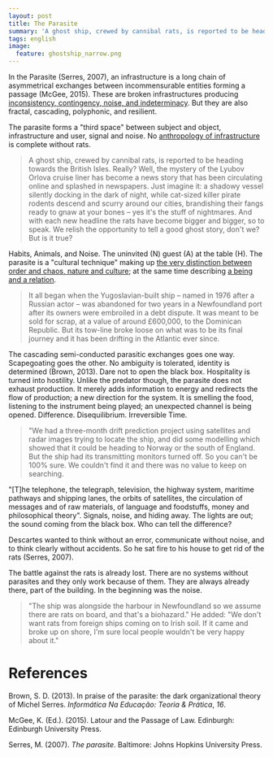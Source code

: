 ```yaml
---
layout: post
title: The Parasite
summary: 'A ghost ship, crewed by cannibal rats, is reported to be heading towards the British Isles.'
tags: english
image:
  feature: ghostship_narrow.png
---
```


In the Parasite (Serres, 2007), an infrastructure is a long chain of asymmetrical exchanges between incommensurable entities forming a passage (McGee, 2015). These are broken infrastructures producing [inconsistency, contingency, noise, and indeterminacy](2015-04-18-capture-all-parasitic-value.html). But they are also fractal, cascading, polyphonic, and resilient.

The parasite forms a "third space" between subject and object, infrastructure and user, signal and noise. No [anthropology of infrastructure](2016-03-26-the-anthropological-study-of-infrastructure.html) is complete without rats.

> A ghost ship, crewed by cannibal rats, is reported to be heading towards the British Isles. Really? Well, the mystery of the Lyubov Orlova cruise liner has become a news story that has been circulating online and splashed in newspapers. Just imagine it: a shadowy vessel silently docking in the dark of night, while cat-sized killer pirate rodents descend and scurry around our cities, brandishing their fangs ready to gnaw at your bones – yes it's the stuff of nightmares. And with each new headline the rats have become bigger and bigger, so to speak. We relish the opportunity to tell a good ghost story, don't we? But is it true?

Habits, Animals, and Noise. The uninvited (N) guest (A) at the table (H). The parasite is a "cultural technique" making up [the very distinction between order and chaos, nature and culture](https://digitalpassage.wordpress.com/2014/12/22/winthrop-young-more-things-in-theory-than-heaven-and-earth-are-dreaming-of-interview/); at the same time describing [a being and a relation](2009-08-10-kvasi-objekten.html).

> It all began when the Yugoslavian-built ship – named in 1976 after a Russian actor – was abandoned for two years in a Newfoundland port after its owners were embroiled in a debt dispute. It was meant to be sold for scrap, at a value of around £600,000, to the Dominican Republic. But its tow-line broke loose on what was to be its final journey and it has been drifting in the Atlantic ever since.

The cascading semi-conducted parasitic exchanges goes one way. Scapegoating goes the other. No ambiguity is tolerated, identity is determined (Brown, 2013). Dare not to open the black box. Hospitality is turned into hostility. Unlike the predator though, the parasite does not exhaust production. It merely adds information to energy and redirects the flow of production; a new direction for the system. It is smelling the food, listening to the instrument being played; an unexpected channel is being opened. Difference. Disequilibrium. Irreversible Time.

> "We had a three-month drift prediction project using satellites and radar images trying to locate the ship, and did some modelling which showed that it could be heading to Norway or the south of England. But the ship had its transmitting monitors turned off. So you can't be 100% sure. We couldn't find it and there was no value to keep on searching.

"[T]he telephone, the telegraph, television, the highway system, maritime pathways and shipping lanes, the orbits of satellites, the circulation of messages and of raw materials, of language and foodstuffs, money and philosophical theory". Signals, noise, and hiding away. The lights are out; the sound coming from the black box. Who can tell the difference?

Descartes wanted to think without an error, communicate without noise, and to think clearly without accidents. So he sat fire to his house to get rid of the rats (Serres, 2007).

The battle against the rats is already lost. There are no systems without parasites and they only work because of them. They are always already there, part of the building. In the beginning was the noise.

> "The ship was alongside the harbour in Newfoundland so we assume there are rats on board, and that's a biohazard." He added: "We don't want rats from foreign ships coming on to Irish soil. If it came and broke up on shore, I'm sure local people wouldn't be very happy about it."

# References

Brown, S. D. (2013). In praise of the parasite: the dark organizational theory of Michel Serres. *Informática Na Educação: Teoria & Prática*, *16*.

McGee, K. (Ed.). (2015). Latour and the Passage of Law. Edinburgh: Edinburgh University Press.

Serres, M. (2007). *The parasite*. Baltimore: Johns Hopkins University Press.
